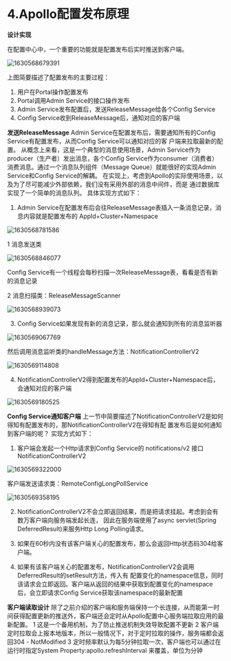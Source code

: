 # 4.Apollo配置发布原理

**设计实现**

在配置中心中，一个重要的功能就是配置发布后实时推送到客户端。

![1630568679391](../../../.vuepress/public/images/1630568679391.png)

上图简要描述了配置发布的主要过程：
1. 用户在Portal操作配置发布
2. Portal调用Admin Service的接口操作发布
3. Admin Service发布配置后，发送ReleaseMessage给各个Config Service
4. Config Service收到ReleaseMessage后，通知对应的客户端



**发送ReleaseMessage**
Admin Service在配置发布后，需要通知所有的Config Service有配置发布，从而Config Service可以通知对应的客
户端来拉取最新的配置。
从概念上来看，这是一个典型的消息使用场景，Admin Service作为producer（生产者）发出消息，各个Config
Service作为consumer（消费者）消费消息。通过一个消息队列组件（Message Queue）就能很好的实现Admin
Service和Config Service的解耦。
在实现上，考虑到Apollo的实际使用场景，以及为了尽可能减少外部依赖，我们没有采用外部的消息中间件，而是
通过数据库实现了一个简单的消息队列。
具体实现方式如下：

1. Admin Service在配置发布后会往ReleaseMessage表插入一条消息记录，消息内容就是配置发布的
AppId+Cluster+Namespace

![1630568781586](../../../.vuepress/public/images/1630568781586.png)



 1 消息发送类 

![1630568846077](../../../.vuepress/public/images/1630568846077.png)



Config Service有一个线程会每秒扫描一次ReleaseMessage表，看看是否有新的消息记录



2 消息扫描类：ReleaseMessageScanner

![1630568939073](../../../.vuepress/public/images/1630568939073.png)



3. Config Service如果发现有新的消息记录，那么就会通知到所有的消息监听器

![1630569067769](../../../.vuepress/public/images/1630569067769.png)

然后调用消息监听类的handleMessage方法：NotificationControllerV2

![1630569114808](../../../.vuepress/public/images/1630569114808.png)



4. NotificationControllerV2得到配置发布的AppId+Cluster+Namespace后，会通知对应的客户端

![1630569180525](../../../.vuepress/public/images/1630569180525.png)











**Config Service通知客户端**
上一节中简要描述了NotificationControllerV2是如何得知有配置发布的，那NotificationControllerV2在得知有配
置发布后是如何通知到客户端的呢？
实现方式如下：

1. 客户端会发起一个Http请求到Config Service的 notifications/v2 接口NotificationControllerV2



![1630569322000](../../../.vuepress/public/images/1630569322000.png)



客户端发送请求类：RemoteConfigLongPollService

![1630569358195](../../../.vuepress/public/images/1630569358195.png)





2. NotificationControllerV2不会立即返回结果，而是把请求挂起。考虑到会有数万客户端向服务端发起长连，
   因此在服务端使用了async servlet(Spring DeferredResult)来服务Http Long Polling请求。



3. 如果在60秒内没有该客户端关心的配置发布，那么会返回Http状态码304给客户端。



4. 如果有该客户端关心的配置发布，NotificationControllerV2会调用DeferredResult的setResult方法，传入有
   配置变化的namespace信息，同时该请求会立即返回。客户端从返回的结果中获取到配置变化的namespace
   后，会立即请求Config Service获取该namespace的最新配置 

**客户端读取设计**
除了之前介绍的客户端和服务端保持一个长连接，从而能第一时间获得配置更新的推送外，客户端还会定时从Apollo配置中心服务端拉取应用的最新配置。
1 这是一个备用机制，为了防止推送机制失效导致配置不更新
2 客户端定时拉取会上报本地版本，所以一般情况下，对于定时拉取的操作，服务端都会返回304 - NotModified
3 定时频率默认为每5分钟拉取一次，客户端也可以通过在运行时指定System Property:apollo.refreshInterval 来覆盖，单位为分钟













































